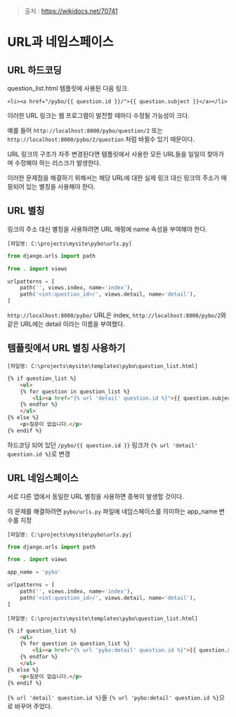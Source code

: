 > 출처 : https://wikidocs.net/70741



# URL과 네임스페이스



## URL 하드코딩

question_list.html 템플릿에 사용된 다음 링크.

```
<li><a href="/pybo/{{ question.id }}/">{{ question.subject }}</a></li>
```

이러한 URL 링크는 웹 프로그램이 발전할 때마다 수정될 가능성이 크다.

예를 들어 `http://localhost:8000/pybo/question/2` 또는 `http://localhost:8000/pybo/2/question` 처럼 바뀔수 있기 때문이다.

URL 링크의 구조가 자주 변경된다면 템플릿에서 사용한 모든 URL들을 일일이 찾아가며 수정해야 하는 리스크가 발생한다.

이러한 문제점을 해결하기 위해서는 해당 URL에 대한 실제 링크 대신 링크의 주소가 매핑되어 있는 별칭을 사용해야 한다.



## URL 별칭

링크의 주소 대신 별칭을 사용하려면 URL 매핑에 name 속성을 부여해야 한다. 

`[파일명: C:\projects\mysite\pybo\urls.py]`

```python
from django.urls import path

from . import views

urlpatterns = [
    path('', views.index, name='index'),
    path('<int:question_id>/', views.detail, name='detail'),
]
```

`http://localhost:8000/pybo/` URL은 index, `http://localhost:8000/pybo/2`와 같은 URL에는 detail 이라는 이름을 부여했다.



## 템플릿에서 URL 별칭 사용하기

`[파일명: C:\projects\mysite\templates\pybo\question_list.html]`

```html
{% if question_list %}
    <ul>
    {% for question in question_list %}
        <li><a href="{% url 'detail' question.id %}">{{ question.subject }}</a></li>
    {% endfor %}
    </ul>
{% else %}
    <p>질문이 없습니다.</p>
{% endif %}
```

하드코딩 되어 있던 `/pybo/{{ question.id }}` 링크가 `{% url 'detail' question.id %}`로 변경



## URL 네임스페이스

서로 다른 앱에서 동일한 URL 별칭을 사용하면 중복이 발생할 것이다.

이 문제를 해결하려면 `pybo/urls.py` 파일에 네임스페이스를 의미하는 app_name 변수를 지정

`[파일명: C:\projects\mysite\pybo\urls.py]`

```python
from django.urls import path

from . import views

app_name = 'pybo'

urlpatterns = [
    path('', views.index, name='index'),
    path('<int:question_id>/', views.detail, name='detail'),
]
```

`[파일명: C:\projects\mysite\templates\pybo\question_list.html]`

```html
{% if question_list %}
    <ul>
    {% for question in question_list %}
        <li><a href="{% url 'pybo:detail' question.id %}">{{ question.subject }}</a></li>
    {% endfor %}
    </ul>
{% else %}
    <p>질문이 없습니다.</p>
{% endif %}
```

`{% url 'detail' question.id %}`을 `{% url 'pybo:detail' question.id %}`으로 바꾸어 주었다.